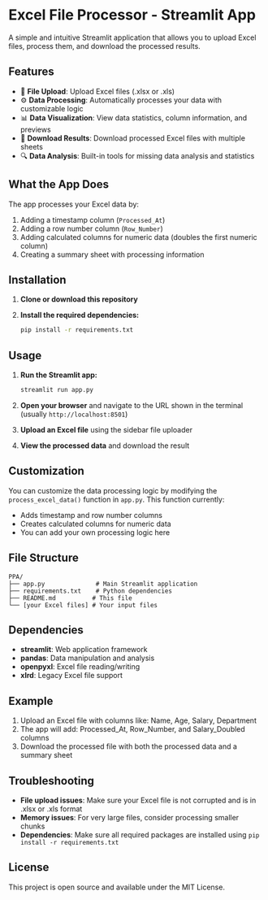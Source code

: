 # Excel File Processor - Streamlit App

A simple and intuitive Streamlit application that allows you to upload Excel files, process them, and download the processed results.

## Features

- 📁 **File Upload**: Upload Excel files (.xlsx or .xls)
- ⚙️ **Data Processing**: Automatically processes your data with customizable logic
- 📊 **Data Visualization**: View data statistics, column information, and previews
- 💾 **Download Results**: Download processed Excel files with multiple sheets
- 🔍 **Data Analysis**: Built-in tools for missing data analysis and statistics

## What the App Does

The app processes your Excel data by:
1. Adding a timestamp column (`Processed_At`)
2. Adding a row number column (`Row_Number`)
3. Adding calculated columns for numeric data (doubles the first numeric column)
4. Creating a summary sheet with processing information

## Installation

1. **Clone or download this repository**

2. **Install the required dependencies:**
   ```bash
   pip install -r requirements.txt
   ```

## Usage

1. **Run the Streamlit app:**
   ```bash
   streamlit run app.py
   ```

2. **Open your browser** and navigate to the URL shown in the terminal (usually `http://localhost:8501`)

3. **Upload an Excel file** using the sidebar file uploader

4. **View the processed data** and download the result

## Customization

You can customize the data processing logic by modifying the `process_excel_data()` function in `app.py`. This function currently:
- Adds timestamp and row number columns
- Creates calculated columns for numeric data
- You can add your own processing logic here

## File Structure

```
PPA/
├── app.py              # Main Streamlit application
├── requirements.txt    # Python dependencies
├── README.md          # This file
└── [your Excel files] # Your input files
```

## Dependencies

- **streamlit**: Web application framework
- **pandas**: Data manipulation and analysis
- **openpyxl**: Excel file reading/writing
- **xlrd**: Legacy Excel file support

## Example

1. Upload an Excel file with columns like: Name, Age, Salary, Department
2. The app will add: Processed_At, Row_Number, and Salary_Doubled columns
3. Download the processed file with both the processed data and a summary sheet

## Troubleshooting

- **File upload issues**: Make sure your Excel file is not corrupted and is in .xlsx or .xls format
- **Memory issues**: For very large files, consider processing smaller chunks
- **Dependencies**: Make sure all required packages are installed using `pip install -r requirements.txt`

## License

This project is open source and available under the MIT License.
